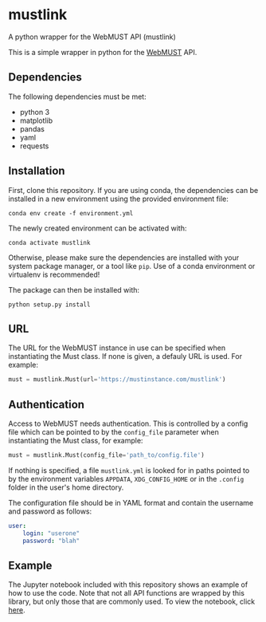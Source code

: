 # mustlink
A python wrapper for the WebMUST API (mustlink)

This is a simple wrapper in python for the [WebMUST](https://www.esa.int/Enabling_Support/Operations/WebMUST_br_A_web-based_client_for_MUST) API.

## Dependencies

The following dependencies must be met:
- python 3
- matplotlib
- pandas
- yaml
- requests

## Installation

First, clone this repository. If you are using conda, the dependencies can be installed in a new environment using the provided environment file:

```conda env create -f environment.yml```

The newly created environment can be activated with:

```conda activate mustlink```

Otherwise, please make sure the dependencies are installed with your system package manager, or a tool like `pip`. Use of a conda environment or virtualenv is recommended!

The package can then be installed with:

```python setup.py install```


## URL

The URL for the WebMUST instance in use can be specified when instantiating the Must class. If none is given, a defauly URL is used. For example:

```python
must = mustlink.Must(url='https://mustinstance.com/mustlink')
```

## Authentication

Access to WebMUST needs authentication. This is controlled by a config file which can be pointed to by the `config_file` parameter when instantiating the Must class, for example:

```python
must = mustlink.Must(config_file='path_to/config.file')
```

If nothing is specified, a file `mustlink.yml` is looked for in paths pointed to by the environment variables `APPDATA`, `XDG_CONFIG_HOME` or in the `.config` folder in the user's home directory.

The configuration file should be in YAML format and contain the username and password as follows:

```yaml
user:
    login: "userone"
    password: "blah"
```

## Example

The Jupyter notebook included with this repository shows an example of how to use the code. Note that not all API functions are wrapped by this library, but only those that are commonly used. To view the notebook, click [here](https://nbviewer.jupyter.org/github/msbentley/mustlink/blob/master/mustlink_example.ipynb).
